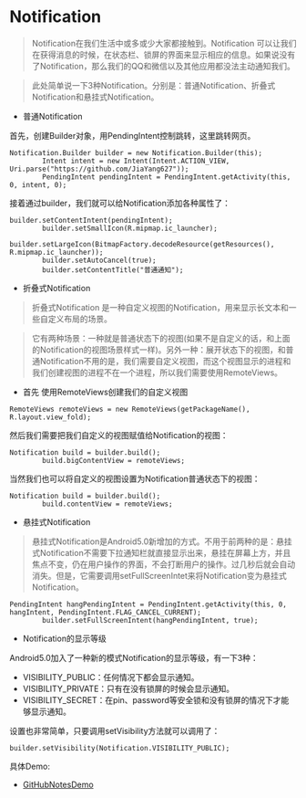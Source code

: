 # Notification

> Notification在我们生活中或多或少大家都接触到。Notification 可以让我们在获得消息的时候，在状态栏、锁屏的界面来显示相应的信息。如果说没有了Notification，那么我们的QQ和微信以及其他应用都没法主动通知我们。

> 此处简单说一下3种Notification。分别是：普通Notification、折叠式Notification和悬挂式Notification。

* 普通Notification

首先，创建Builder对象，用PendingIntent控制跳转，这里跳转网页。

```
Notification.Builder builder = new Notification.Builder(this);
        Intent intent = new Intent(Intent.ACTION_VIEW, Uri.parse("https://github.com/JiaYang627"));
        PendingIntent pendingIntent = PendingIntent.getActivity(this, 0, intent, 0);
```

接着通过builder，我们就可以给Notification添加各种属性了：

```
builder.setContentIntent(pendingIntent);
        builder.setSmallIcon(R.mipmap.ic_launcher);
        builder.setLargeIcon(BitmapFactory.decodeResource(getResources(), R.mipmap.ic_launcher));
        builder.setAutoCancel(true);
        builder.setContentTitle("普通通知");
```

* 折叠式Notification

> 折叠式Notification 是一种自定义视图的Notification，用来显示长文本和一些自定义布局的场景。

> 它有两种场景：一种就是普通状态下的视图(如果不是自定义的话，和上面的Notification的视图场景样式一样)。另外一种：展开状态下的视图，和普通Notification不用的是，我们需要自定义视图，而这个视图显示的进程和我们创建视图的进程不在一个进程，所以我们需要使用RemoteViews。

* 首先 使用RemoteViews创建我们的自定义视图

```
RemoteViews remoteViews = new RemoteViews(getPackageName(), R.layout.view_fold);
```

然后我们需要把我们自定义的视图赋值给Notification的视图：

```
Notification build = builder.build();
        build.bigContentView = remoteViews;
```
当然我们也可以将自定义的视图设置为Notification普通状态下的视图：

```
Notification build = builder.build();
        build.contentView = remoteViews;
```


* 悬挂式Notification

> 悬挂式Notification是Android5.0新增加的方式。不用于前两种的是：悬挂式Notification不需要下拉通知栏就直接显示出来，悬挂在屏幕上方，并且焦点不变，仍在用户操作的界面，不会打断用户的操作。过几秒后就会自动消失。但是，它需要调用setFullScreenIntet来将Notification变为悬挂式Notification。


```
PendingIntent hangPendingIntent = PendingIntent.getActivity(this, 0, hangIntent, PendingIntent.FLAG_CANCEL_CURRENT);
        builder.setFullScreenIntent(hangPendingIntent, true);
```

* Notification的显示等级

Android5.0加入了一种新的模式Notification的显示等级，有一下3种：
* VISIBILITY_PUBLIC：任何情况下都会显示通知。
* VISIBILITY_PRIVATE：只有在没有锁屏的时候会显示通知。
* VISIBILITY_SECRET：在pin、password等安全锁和没有锁屏的情况下才能够显示通知。

设置也非常简单，只要调用setVisibility方法就可以调用了：

```
builder.setVisibility(Notification.VISIBILITY_PUBLIC);
```


具体Demo:
* [GitHubNotesDemo](https://github.com/JiaYang627/GitHubNotesDemo)

